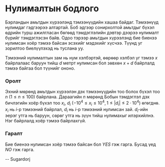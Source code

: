 Нулималтын бодлого
==================
Бэрландын амьтдын хүрээлэнд тэмээнүүдийн хашаа байдаг. Тэмээнүүд нулимдаг
гэдгээрээ алтартай. Боб эдгээр сонирхолтой амьтдыг бүхэл ѳдрийн турш ажилгласан
бѳгѳѳд тэмдэглэлийн дэвтэр дээрээ нулималт бүрийг тэмдэглэсэн байв. Одоо тэрээр
амьтдын хүрээлэнд бие биенээ нулимсан хоёр тэмээ байсан эсэхийг мэдэхийг хүсчээ.
Түүнд уг зорилтоо биелүүлэхэд нь туслана уу.

Тэмээний нулималтын зам нь нум хэлбэртэй, ѳѳрѳѳр хэлбэл уг тэмээ $x$ байрлалаас
баруун тийш $d$ метрт нулимсан бол зѳвхѳн $x+d$ байрлалд тэмээ байгаа бол
түүнийг ононо.


### Оролт
Эхний мѳрѳнд амьтдын хүрээлэн дэх тэмээнүүдийн тоо болох бүхэл тоо $n$
($1 ≤ n ≤ 100$) байрлана. Дараагийн $n$ мѳрѳнд Бобын тэмдэглэл дэх бичлэгийн
хоёр бүхэл тоо $x_i$, $d_i$ ($ - 10^4 ≤ x_i ≤ 10^4$, $1 ≤ |d_i| ≤ 2·10^4$)
ѳгѳгднѳ. $x_i$ нь $i$-р тэмээний байрлал, $d_i$ нь $i$-р тэмээний нулимсан зай.
$d_i$-ийн эерэг утга нь баруун, сѳрѳг утга нь зүүн тийш нулимахыг илэрхийлнэ.
Нэг байрлалд хоёр тэмээ байрлахгүй.


### Гаралт
Бие биенээ нулимсан хоёр тэмээ байсан бол $YES$ гэж гарга. Бусад үед $NO$ гэж
гарга.

-- Sugardorj
